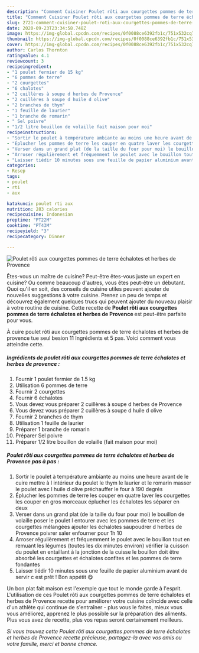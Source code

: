 ```yaml
---
description: "Comment Cuisiner Poulet rôti aux courgettes pommes de terre échalotes et herbes de Provence"
title: "Comment Cuisiner Poulet rôti aux courgettes pommes de terre échalotes et herbes de Provence"
slug: 2721-comment-cuisiner-poulet-roti-aux-courgettes-pommes-de-terre-echalotes-et-herbes-de-provence
date: 2020-09-23T23:34:58.748Z
image: https://img-global.cpcdn.com/recipes/0f0088ce6392fb1c/751x532cq70/poulet-roti-aux-courgettes-pommes-de-terre-echalotes-et-herbes-de-provence-photo-principale-de-la-recette.jpg
thumbnail: https://img-global.cpcdn.com/recipes/0f0088ce6392fb1c/751x532cq70/poulet-roti-aux-courgettes-pommes-de-terre-echalotes-et-herbes-de-provence-photo-principale-de-la-recette.jpg
cover: https://img-global.cpcdn.com/recipes/0f0088ce6392fb1c/751x532cq70/poulet-roti-aux-courgettes-pommes-de-terre-echalotes-et-herbes-de-provence-photo-principale-de-la-recette.jpg
author: Carlos Thornton
ratingvalue: 4.1
reviewcount: 3
recipeingredient:
- "1 poulet fermier de 15 kg"
- "6 pommes de terre"
- "2 courgettes"
- "6 chalotes"
- "2 cuillères à soupe d herbes de Provence"
- "2 cuillères à soupe d huile d olive"
- "2 branches de thym"
- "1 feuille de laurier"
- "1 branche de romarin"
- " Sel poivre"
- "1/2 litre bouillon de volaille fait maison pour moi"
recipeinstructions:
- "Sortir le poulet à température ambiante au moins une heure avant de le cuire mettre à l intérieur du poulet le thym le laurier et le romarin masser le poulet avec l huile d olive préchauffer le four à 190 degrés"
- "Éplucher les pommes de terre les couper en quatre laver les courgettes les couper en gros morceaux éplucher les échalotes les séparer en deux"
- "Verser dans un grand plat (de la taille du four pour moi) le bouillon de volaille poser le poulet l entourer avec les pommes de terre et les courgettes mélangées ajouter les échalotes saupoudrer d herbes de Provence poivrer saler enfourner pour 1h 10"
- "Arroser régulièrement et fréquemment le poulet avec le bouillon tout en remuant les légumes (toutes les dix minutes environ) vérifier la cuisson du poulet en entaillant à la jonction de la cuisse le bouillon doit être absorbé les courgettes et échalotes confites et les pommes de terre fondantes"
- "Laisser tiédir 10 minutes sous une feuille de papier aluminium avant de servir c est prêt ! Bon appétit 😋"
categories:
- Resep
tags:
- poulet
- rti
- aux

katakunci: poulet rti aux 
nutrition: 283 calories
recipecuisine: Indonesian
preptime: "PT22M"
cooktime: "PT43M"
recipeyield: "3"
recipecategory: Dinner

---
```



![Poulet rôti aux courgettes pommes de terre échalotes et herbes de Provence](https://img-global.cpcdn.com/recipes/0f0088ce6392fb1c/751x532cq70/poulet-roti-aux-courgettes-pommes-de-terre-echalotes-et-herbes-de-provence-photo-principale-de-la-recette.jpg)

Êtes-vous un maître de cuisine? Peut-être êtes-vous juste un expert en cuisine? Ou comme beaucoup d'autres, vous êtes peut-être un débutant. Quoi qu'il en soit, des conseils de cuisine utiles peuvent ajouter de nouvelles suggestions à votre cuisine. Prenez un peu de temps et découvrez également quelques trucs qui peuvent ajouter du nouveau plaisir à votre routine de cuisine. Cette recette de <strong> Poulet rôti aux courgettes pommes de terre échalotes et herbes de Provence </strong> est peut-être parfaite pour vous.

<!--inarticleads1-->

À cuire poulet rôti aux courgettes pommes de terre échalotes et herbes de provence tue seul besion 11 Ingrédients et 5 pas. Voici comment vous atteindre cette.

##### Ingrédients de poulet rôti aux courgettes pommes de terre échalotes et herbes de provence :

1. Fournir 1 poulet fermier de 1.5 kg
1. Utilisation 6 pommes de terre
1. Fournir 2 courgettes
1. Fournir 6 échalotes
1. Vous devez vous préparer 2 cuillères à soupe d herbes de Provence
1. Vous devez vous préparer 2 cuillères à soupe d huile d olive
1. Fournir 2 branches de thym
1. Utilisation 1 feuille de laurier
1. Préparer 1 branche de romarin
1. Préparer  Sel poivre
1. Préparer 1/2 litre bouillon de volaille (fait maison pour moi)




<!--inarticleads2-->

##### Poulet rôti aux courgettes pommes de terre échalotes et herbes de Provence pas à pas :

1. Sortir le poulet à température ambiante au moins une heure avant de le cuire mettre à l intérieur du poulet le thym le laurier et le romarin masser le poulet avec l huile d olive préchauffer le four à 190 degrés
1. Éplucher les pommes de terre les couper en quatre laver les courgettes les couper en gros morceaux éplucher les échalotes les séparer en deux
1. Verser dans un grand plat (de la taille du four pour moi) le bouillon de volaille poser le poulet l entourer avec les pommes de terre et les courgettes mélangées ajouter les échalotes saupoudrer d herbes de Provence poivrer saler enfourner pour 1h 10
1. Arroser régulièrement et fréquemment le poulet avec le bouillon tout en remuant les légumes (toutes les dix minutes environ) vérifier la cuisson du poulet en entaillant à la jonction de la cuisse le bouillon doit être absorbé les courgettes et échalotes confites et les pommes de terre fondantes
1. Laisser tiédir 10 minutes sous une feuille de papier aluminium avant de servir c est prêt ! Bon appétit 😋




<!--inarticleads1-->

<p>
Un bon plat fait maison est l'exemple que tout le monde garde à l'esprit. L'utilisation de ces Poulet rôti aux courgettes pommes de terre échalotes et herbes de Provence recette pour améliorer votre cuisine coïncide avec celle d'un athlète qui continue de s'entraîner - plus vous le faites, mieux vous vous améliorez, apprenez le plus possible sur la préparation des aliments. Plus vous avez de recette, plus vos repas seront certainement meilleurs.
</p>

<p>
<i>Si vous trouvez cette Poulet rôti aux courgettes pommes de terre échalotes et herbes de Provence recette précieuse, partagez-la avec vos amis ou votre famille, merci et bonne chance.</i>
</p>
